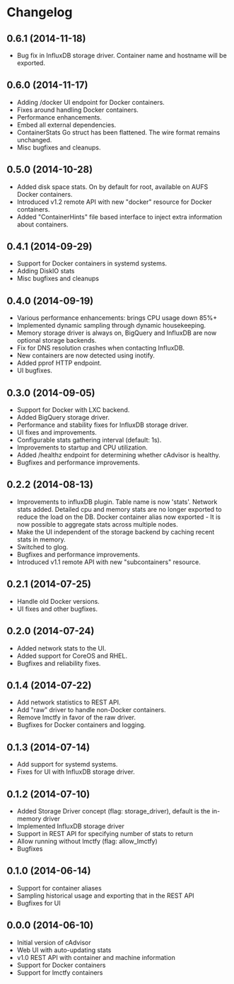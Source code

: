 # Changelog

## 0.6.1 (2014-11-18)
- Bug fix in InfluxDB storage driver. Container name and hostname will be exported.

## 0.6.0 (2014-11-17)
- Adding /docker UI endpoint for Docker containers.
- Fixes around handling Docker containers.
- Performance enhancements.
- Embed all external dependencies.
- ContainerStats Go struct has been flattened. The wire format remains unchanged.
- Misc bugfixes and cleanups.

## 0.5.0 (2014-10-28)
- Added disk space stats. On by default for root, available on AUFS Docker containers.
- Introduced v1.2 remote API with new "docker" resource for Docker containers.
- Added "ContainerHints" file based interface to inject extra information about containers.

## 0.4.1 (2014-09-29)
- Support for Docker containers in systemd systems.
- Adding DiskIO stats
- Misc bugfixes and cleanups

## 0.4.0 (2014-09-19)
- Various performance enhancements: brings CPU usage down 85%+
- Implemented dynamic sampling through dynamic housekeeping.
- Memory storage driver is always on, BigQuery and InfluxDB are now optional storage backends.
- Fix for DNS resolution crashes when contacting InfluxDB.
- New containers are now detected using inotify.
- Added pprof HTTP endpoint.
- UI bugfixes.

## 0.3.0 (2014-09-05)
- Support for Docker with LXC backend.
- Added BigQuery storage driver.
- Performance and stability fixes for InfluxDB storage driver.
- UI fixes and improvements.
- Configurable stats gathering interval (default: 1s).
- Improvements to startup and CPU utilization.
- Added /healthz endpoint for determining whether cAdvisor is healthy.
- Bugfixes and performance improvements.

## 0.2.2 (2014-08-13)
- Improvements to influxDB plugin.
	Table name is now 'stats'.
	Network stats added.
	Detailed cpu and memory stats are no longer exported to reduce the load on the DB.
	Docker container alias now exported - It is now possible to aggregate stats across multiple nodes.
- Make the UI independent of the storage backend by caching recent stats in memory.
- Switched to glog.
- Bugfixes and performance improvements.
- Introduced v1.1 remote API with new "subcontainers" resource.

## 0.2.1 (2014-07-25)
- Handle old Docker versions.
- UI fixes and other bugfixes.

## 0.2.0 (2014-07-24)
- Added network stats to the UI.
- Added support for CoreOS and RHEL.
- Bugfixes and reliability fixes.

## 0.1.4 (2014-07-22)
- Add network statistics to REST API.
- Add "raw" driver to handle non-Docker containers.
- Remove lmctfy in favor of the raw driver.
- Bugfixes for Docker containers and logging.

## 0.1.3 (2014-07-14)
- Add support for systemd systems.
- Fixes for UI with InfluxDB storage driver.

## 0.1.2 (2014-07-10)
- Added Storage Driver concept (flag: storage_driver), default is the in-memory driver
- Implemented InfluxDB storage driver
- Support in REST API for specifying number of stats to return
- Allow running without lmctfy (flag: allow_lmctfy)
- Bugfixes

## 0.1.0 (2014-06-14)
- Support for container aliases
- Sampling historical usage and exporting that in the REST API
- Bugfixes for UI

## 0.0.0 (2014-06-10)
- Initial version of cAdvisor
- Web UI with auto-updating stats
- v1.0 REST API with container and machine information
- Support for Docker containers
- Support for lmctfy containers
